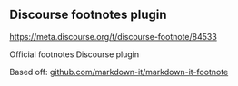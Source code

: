 ## Discourse footnotes plugin

https://meta.discourse.org/t/discourse-footnote/84533

Official footnotes Discourse plugin

Based off: [github.com/markdown-it/markdown-it-footnote](https://github.com/markdown-it/markdown-it-footnote)

